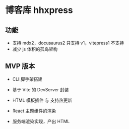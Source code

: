 # 博客库 hhxpress

## 功能

- 支持 mdx2，docusaurus2 只支持 v1，vitepress1 不支持
- 减少 js 体积的孤岛架构

## MVP 版本

- CLI 脚手架搭建

- 基于 Vite 的 DevServer 封装

- HTML 模板插件 与 支持热更新

- React 主题组件的渲染

- 服务端渲染实现，产出 HTML
